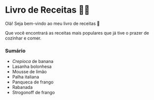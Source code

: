 # Livro de Receitas :man_cook:

Olá! Seja bem-vindo ao meu livro de receitas :stew:

Que você encontrará as receitas mais populares que já tive o prazer de cozinhar e comer.



### Sumário



- *Crepioca* de banana
- Lasanha bolonhesa
- Mousse de limão
- Palha italiana
- Panqueca de frango
- Rabanada
- Strogonoff de frango

